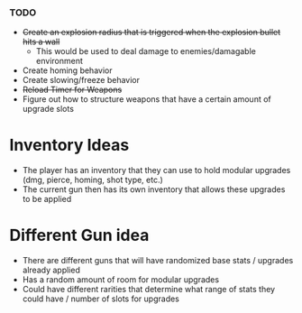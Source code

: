 ### TODO
* ~~Create an explosion radius that is triggered when the explosion bullet hits a wall~~
	- This would be used to deal damage to enemies/damagable environment
* Create homing behavior
* Create slowing/freeze behavior
* ~~Reload Timer for Weapons~~
* Figure out how to structure weapons that have a certain amount of upgrade slots


# Inventory Ideas
* The player has an inventory that they can use to hold modular upgrades (dmg, pierce, homing, shot type, etc.)
* The current gun then has its own inventory that allows these upgrades to be applied

# Different Gun idea
* There are different guns that will have randomized base stats / upgrades already applied
* Has a random amount of room for modular upgrades
* Could have different rarities that determine what range of stats they could have / number of slots for upgrades
